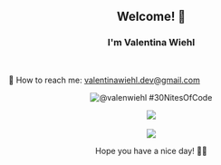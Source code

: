 ### 

<h2 align="center"> Welcome! 💜</h2>

<h3 align="center"> I'm Valentina Wiehl </h3> </br>


📩 How to reach me: valentinawiehl.dev@gmail.com

<div align="center">

  ![@valenwiehl #30NitesOfCode](https://www.codedex.io/api/petStatus?user=valenwiehl)


  ![](https://github-readme-streak-stats.herokuapp.com/?user=wiehl-valentina&theme=nightowl&hide_border=false)<br/><br/>
  ![](https://github-readme-stats.vercel.app/api/top-langs/?username=wiehl-valentina&theme=nightowl&hide_border=false&include_all_commits=false&count_private=false&layout=compact)

  
</div>



  


<p align="center"> Hope you have a nice day! 🧚‍♀️ </p>


